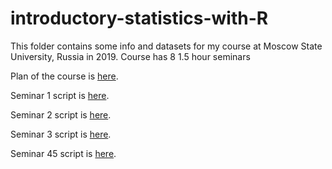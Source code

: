 # introductory-statistics-with-R
This folder contains some info and datasets for my course at Moscow State University, Russia in 2019. Course has 8 1.5 hour seminars

Plan of the course is [here](https://github.com/eldarrak/introductory-statistics-with-R/blob/master/plan.md).

Seminar 1 script is [here](https://github.com/eldarrak/introductory-statistics-with-R/blob/master/seminar_1.md).

Seminar 2 script is [here](https://github.com/eldarrak/introductory-statistics-with-R/blob/master/seminar_2.md).

Seminar 3 script is [here](https://github.com/eldarrak/introductory-statistics-with-R/blob/master/seminar_3.md).

Seminar 45 script is [here](https://github.com/eldarrak/introductory-statistics-with-R/blob/master/seminar_4.md).
